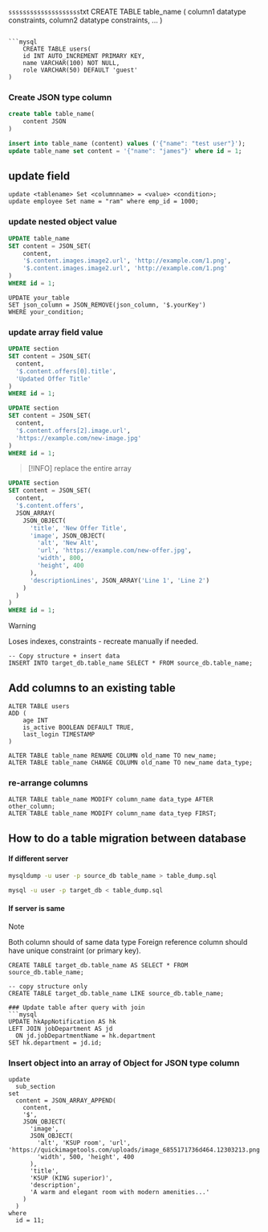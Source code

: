 `ssssssssssssssssssss`txt
CREATE TABLE table_name (
	column1 datatype constraints,
	column2 datatype constraints,
	...
)
```

```mysql
	CREATE TABLE users(
	id INT AUTO_INCREMENT PRIMARY KEY,
	name VARCHAR(100) NOT NULL,
	role VARCHAR(50) DEFAULT 'guest'
)
```

### Create JSON type column

```sql
create table table_name(
	content JSON
)
```

```sql
insert into table_name (content) values ('{"name": "test user"}');
update table_name set content = '{"name": "james"}' where id = 1;
```

## update field
```mysql
update <tablename> Set <columnname> = <value> <condition>;
update employee Set name = "ram" where emp_id = 1000;
```
### update nested object value
```sql
UPDATE table_name
SET content = JSON_SET(
	content,
	'$.content.images.image2.url', 'http://example.com/1.png',
	'$.content.images.image2.url', 'http://example.com/1.png'
)
WHERE id = 1;
```

```mysql
UPDATE your_table
SET json_column = JSON_REMOVE(json_column, '$.yourKey')
WHERE your_condition;
```

### update array field value
```sql
UPDATE section
SET content = JSON_SET(
  content,
  '$.content.offers[0].title',
  'Updated Offer Title'
)
WHERE id = 1;

UPDATE section
SET content = JSON_SET(
  content,
  '$.content.offers[2].image.url',
  'https://example.com/new-image.jpg'
)
WHERE id = 1;

```

> [!INFO]
> replace the entire array
```sql
UPDATE section
SET content = JSON_SET(
  content,
  '$.content.offers',
  JSON_ARRAY(
    JSON_OBJECT(
      'title', 'New Offer Title',
      'image', JSON_OBJECT(
        'alt', 'New Alt',
        'url', 'https://example.com/new-offer.jpg',
        'width', 800,
        'height', 400
      ),
      'descriptionLines', JSON_ARRAY('Line 1', 'Line 2')
    )
  )
)
WHERE id = 1;
```

> [!WARNING]
> Loses indexes, constraints - recreate manually if needed.
```mysql
-- Copy structure + insert data
INSERT INTO target_db.table_name SELECT * FROM source_db.table_name;
```

## Add columns to an existing table
```mysql
ALTER TABLE users
ADD (
	age INT
	is_active BOOLEAN DEFAULT TRUE,
	last_login TIMESTAMP
)
```

```mysql
ALTER TABLE table_name RENAME COLUMN old_name TO new_name;
ALTER TABLE table_name CHANGE COLUMN old_name TO new_name data_type;

```
### re-arrange columns
```mysql
ALTER TABLE table_name MODIFY column_name data_type AFTER other_column;
ALTER TABLE table_name MODIFY column_name data_tyep FIRST;
```
## How to do a table migration between database

#### If different server
```bash
mysqldump -u user -p source_db table_name > table_dump.sql

```

```bash
mysql -u user -p target_db < table_dump.sql

```
#### If server is same

> [!NOTE]
> Both column should of same data type
> Foreign reference column should have unique constraint (or primary key).
```mysql
CREATE TABLE target_db.table_name AS SELECT * FROM source_db.table_name; 

-- copy structure only
CREATE TABLE target_db.table_name LIKE source_db.table_name;
 
### Update table after query with join
```mysql
UPDATE hkAppNotification AS hk
LEFT JOIN jobDepartment AS jd
  ON jd.jobDepartmentName = hk.department
SET hk.department = jd.id;
```


### Insert object into an array of Object for JSON type column

```mysql
update 
  sub_section 
set 
  content = JSON_ARRAY_APPEND(
    content, 
    '$', 
    JSON_OBJECT(
      'image', 
      JSON_OBJECT(
        'alt', 'KSUP room', 'url', 'https://quickimagetools.com/uploads/image_6855171736d464.12303213.png', 
        'width', 500, 'height', 400
      ), 
      'title', 
      'KSUP (KING superior)', 
      'description', 
      'A warm and elegant room with modern amenities...'
    )
  ) 
where 
  id = 11;
```
